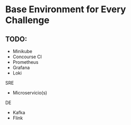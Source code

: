 # Base Environment for Every Challenge

## TODO:
* Minikube
* Concourse CI
* Prometheus
* Grafana
* Loki

SRE
* Microservicio(s)

DE
* Kafka
* Flink